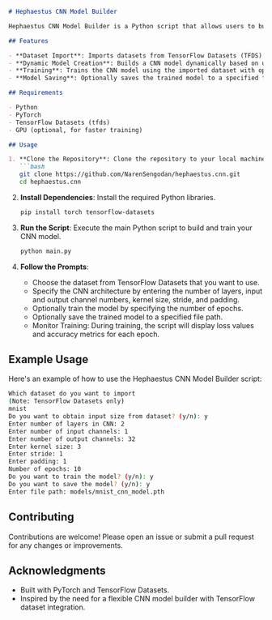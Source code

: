 ```markdown
# Hephaestus CNN Model Builder

Hephaestus CNN Model Builder is a Python script that allows users to build and train Convolutional Neural Network (CNN) models using PyTorch with TensorFlow Datasets.

## Features

- **Dataset Import**: Imports datasets from TensorFlow Datasets (TFDS) for training and testing.
- **Dynamic Model Creation**: Builds a CNN model dynamically based on user inputs for layer configurations.
- **Training**: Trains the CNN model using the imported dataset with options for specifying epochs and GPU utilization.
- **Model Saving**: Optionally saves the trained model to a specified file path.

## Requirements

- Python
- PyTorch
- TensorFlow Datasets (tfds)
- GPU (optional, for faster training)

## Usage

1. **Clone the Repository**: Clone the repository to your local machine.
   ```bash
   git clone https://github.com/NarenSengodan/hephaestus.cnn.git
   cd hephaestus.cnn
   ```

2. **Install Dependencies**: Install the required Python libraries.
   ```bash
   pip install torch tensorflow-datasets
   ```

3. **Run the Script**: Execute the main Python script to build and train your CNN model.
   ```bash
   python main.py
   ```

4. **Follow the Prompts**:
   - Choose the dataset from TensorFlow Datasets that you want to use.
   - Specify the CNN architecture by entering the number of layers, input and output channel numbers, kernel size, stride, and padding.
   - Optionally train the model by specifying the number of epochs.
   - Optionally save the trained model to a specified file path.
   - Monitor Training: During training, the script will display loss values and accuracy metrics for each epoch.

## Example Usage

Here's an example of how to use the Hephaestus CNN Model Builder script:

```bash
Which dataset do you want to import
(Note: TensorFlow Datasets only)
mnist
Do you want to obtain input size from dataset? (y/n): y
Enter number of layers in CNN: 2
Enter number of input channels: 1
Enter number of output channels: 32
Enter kernel size: 3
Enter stride: 1
Enter padding: 1
Number of epochs: 10
Do you want to train the model? (y/n): y
Do you want to save the model? (y/n): y
Enter file path: models/mnist_cnn_model.pth
```

## Contributing

Contributions are welcome! Please open an issue or submit a pull request for any changes or improvements.

## Acknowledgments

- Built with PyTorch and TensorFlow Datasets.
- Inspired by the need for a flexible CNN model builder with TensorFlow dataset integration.
```
